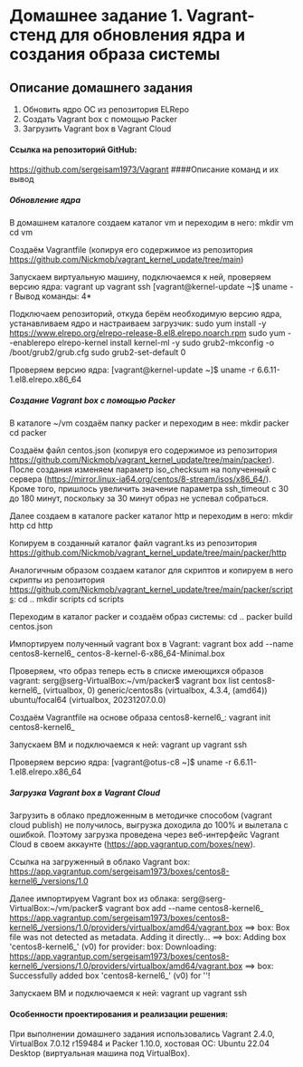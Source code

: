 # Домашнее задание 1. Vagrant-стенд для обновления ядра и создания образа системы
## Описание домашнего задания
1) Обновить ядро ОС из репозитория ELRepo
2) Создать Vagrant box c помощью Packer
3) Загрузить Vagrant box в Vagrant Cloud
#### Ссылка на репозиторий GitHub:
https://github.com/sergeisam1973/Vagrant
####Описание команд и их вывод
##### Обновление ядра
В домашнем каталоге создаем каталог vm и переходим в него:
mkdir vm
cd vm

Создаём Vagrantfile (копируя его содержимое из репозитория https://github.com/Nickmob/vagrant_kernel_update/tree/main)

Запускаем виртуальную машину, подключаемся к ней, проверяем версию ядра: 
vagrant up
vagrant ssh
[vagrant@kernel-update ~]$ uname -r
Вывод команды: 4*

Подключаем репозиторий, откуда берём необходимую версию ядра, устанавливаем ядро и настраиваем загрузчик:
sudo yum install -y https://www.elrepo.org/elrepo-release-8.el8.elrepo.noarch.rpm
sudo yum --enablerepo elrepo-kernel install kernel-ml -y
sudo grub2-mkconfig -o /boot/grub2/grub.cfg
sudo grub2-set-default 0

Проверяем версию ядра:
[vagrant@kernel-update ~]$ uname -r
6.6.11-1.el8.elrepo.x86_64

##### Создание Vagrant box c помощью Packer

В каталоге ~/vm создаём папку packer и переходим в нее:
mkdir packer
cd packer

Создаём файл centos.json (копируя его содержимое из репозитория https://github.com/Nickmob/vagrant_kernel_update/tree/main/packer). После создания изменяем параметр iso_checksum на полученный с сервера (https://mirror.linux-ia64.org/centos/8-stream/isos/x86_64/). Кроме того, пришлось увеличить значение параметра ssh_timeout с 30 до 180 минут, поскольку за 30 минут образ не успевал собраться.

Далее создаем в каталоге packer каталог http и переходим в него: 
mkdir http
cd http

Копируем в созданный каталог файл vagrant.ks из репозитория https://github.com/Nickmob/vagrant_kernel_update/tree/main/packer/http

Аналогичным образом создаем каталог для скриптов и копируем в него скрипты из репозитория https://github.com/Nickmob/vagrant_kernel_update/tree/main/packer/scripts:
cd ..
mkdir scripts
cd scripts

Переходим в каталог packer и создаём образ системы:
cd ..
packer build centos.json

Импортируем полученный vagrant box в Vagrant:
vagrant box add --name centos8-kernel6_ centos-8-kernel-6-x86_64-Minimal.box

Проверяем, что образ теперь есть в списке имеющихся образов vagrant:
serg@serg-VirtualBox:~/vm/packer$ vagrant box list
centos8-kernel6_ (virtualbox, 0)
generic/centos8s (virtualbox, 4.3.4, (amd64))
ubuntu/focal64   (virtualbox, 20231207.0.0)

Создаём Vagrantfile на основе образа centos8-kernel6_:
vagrant init centos8-kernel6_

Запускаем ВМ и подключаемся к ней: 
vagrant up
vagrant ssh

Проверяем версию ядра:
[vagrant@otus-c8 ~]$ uname -r
6.6.11-1.el8.elrepo.x86_64

##### Загрузка Vagrant box в Vagrant Cloud

Загрузить в облако предложенным в методичке способом (vagrant cloud publish) не получилось, выгрузка доходила до 100% и вылетала с ошибкой. Поэтому загрузка проведена через веб-интерфейс Vagrant Cloud в своем аккаунте (https://app.vagrantup.com/boxes/new).

Ссылка на загруженный в облако Vagrant box:
https://app.vagrantup.com/sergeisam1973/boxes/centos8-kernel6_/versions/1.0

Далее импортируем Vagrant box из облака:
serg@serg-VirtualBox:~/vm/packer$ vagrant box add --name centos8-kernel6_ https://app.vagrantup.com/sergeisam1973/boxes/centos8-kernel6_/versions/1.0/providers/virtualbox/amd64/vagrant.box
==> box: Box file was not detected as metadata. Adding it directly...
==> box: Adding box 'centos8-kernel6_' (v0) for provider: 
    box: Downloading: https://app.vagrantup.com/sergeisam1973/boxes/centos8-kernel6_/versions/1.0/providers/virtualbox/amd64/vagrant.box
==> box: Successfully added box 'centos8-kernel6_' (v0) for ''!

Запускаем ВМ и подключаемся к ней: 
vagrant up
vagrant ssh

#### Особенности проектирования и реализации решения:
При выполнении домашнего задания использовались Vagrant 2.4.0, VirtualBox 7.0.12 r159484 и Packer 1.10.0, хостовая ОС: Ubuntu 22.04 Desktop (виртуальная машина под VirtualBox).